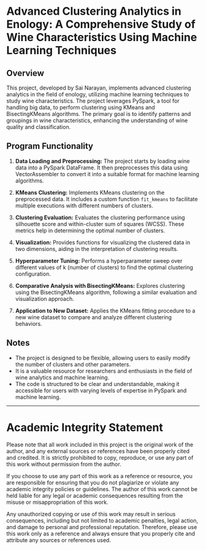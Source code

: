 # Advanced Clustering Analytics in Enology: A Comprehensive Study of Wine Characteristics Using Machine Learning Techniques

## Overview

This project, developed by Sai Narayan, implements advanced clustering analytics in the field of enology, utilizing machine learning techniques to study wine characteristics. The project leverages PySpark, a tool for handling big data, to perform clustering using KMeans and BisectingKMeans algorithms. The primary goal is to identify patterns and groupings in wine characteristics, enhancing the understanding of wine quality and classification.

## Program Functionality

1. **Data Loading and Preprocessing:** The project starts by loading wine data into a PySpark DataFrame. It then preprocesses this data using VectorAssembler to convert it into a suitable format for machine learning algorithms.

2. **KMeans Clustering:** Implements KMeans clustering on the preprocessed data. It includes a custom function `fit_kmeans` to facilitate multiple executions with different numbers of clusters.

3. **Clustering Evaluation:** Evaluates the clustering performance using silhouette score and within-cluster sum of squares (WCSS). These metrics help in determining the optimal number of clusters.

4. **Visualization:** Provides functions for visualizing the clustered data in two dimensions, aiding in the interpretation of clustering results.

5. **Hyperparameter Tuning:** Performs a hyperparameter sweep over different values of k (number of clusters) to find the optimal clustering configuration.

6. **Comparative Analysis with BisectingKMeans:** Explores clustering using the BisectingKMeans algorithm, following a similar evaluation and visualization approach.

7. **Application to New Dataset:** Applies the KMeans fitting procedure to a new wine dataset to compare and analyze different clustering behaviors.

## Notes

- The project is designed to be flexible, allowing users to easily modify the number of clusters and other parameters.
- It is a valuable resource for researchers and enthusiasts in the field of wine analytics and machine learning.
- The code is structured to be clear and understandable, making it accessible for users with varying levels of expertise in PySpark and machine learning.

---

# Academic Integrity Statement

Please note that all work included in this project is the original work of the author, and any external sources or references have been properly cited and credited. It is strictly prohibited to copy, reproduce, or use any part of this work without permission from the author.

If you choose to use any part of this work as a reference or resource, you are responsible for ensuring that you do not plagiarize or violate any academic integrity policies or guidelines. The author of this work cannot be held liable for any legal or academic consequences resulting from the misuse or misappropriation of this work.

Any unauthorized copying or use of this work may result in serious consequences, including but not limited to academic penalties, legal action, and damage to personal and professional reputation. Therefore, please use this work only as a reference and always ensure that you properly cite and attribute any sources or references used.
